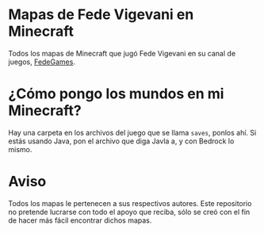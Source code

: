 # Mapas de Fede Vigevani en Minecraft
Todos los mapas de Minecraft que jugó Fede Vigevani en su canal de juegos, [FedeGames](https://www.youtube.com/@FedeGames7).

# ¿Cómo pongo los mundos en mi Minecraft?
Hay una carpeta en los archivos del juego que se llama `saves`, ponlos ahí.
Si estás usando Java, pon el archivo que diga Javla a, y con Bedrock lo mismo.

# Aviso
Todos los mapas le pertenecen a sus respectivos autores. Este repositorio no pretende lucrarse con todo el apoyo que reciba, sólo se creó con el fin de hacer más fácil encontrar dichos mapas.
